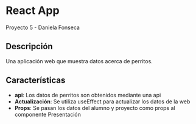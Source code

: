 # React App

Proyecto 5 - Daniela Fonseca

## Descripción

Una aplicación web que muestra datos acerca de perritos.

## Características

- **api**: Los datos de perritos son obtenidos mediante una api 
- **Actualización**: Se utiliza useEffect para actualizar los datos de la web
- **Props**: Se pasan los datos del alumno y proyecto como props al componente Presentación
